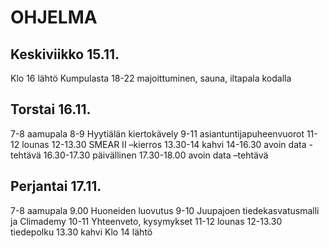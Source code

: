 # OHJELMA

## Keskiviikko 15.11.

Klo 16 lähtö Kumpulasta
18-22 majoittuminen, sauna, iltapala kodalla ​

## Torstai 16.11.

7-8 aamupala
8-9 Hyytiälän kiertokävely
9-11 asiantuntijapuheenvuorot
11-12 lounas
12-13.30 SMEAR II –kierros
13.30-14 kahvi
14-16.30 avoin data -tehtävä
16.30-17.30 päivällinen
17.30-18.00 avoin data –tehtävä   ​

## Perjantai 17.11.

7-8 aamupala
9.00 Huoneiden luovutus
9-10 Juupajoen tiedekasvatusmalli ja Climademy
10-11 Yhteenveto, kysymykset
11-12 lounas
12-13.30 tiedepolku
13.30 kahvi
Klo 14 lähtö  
